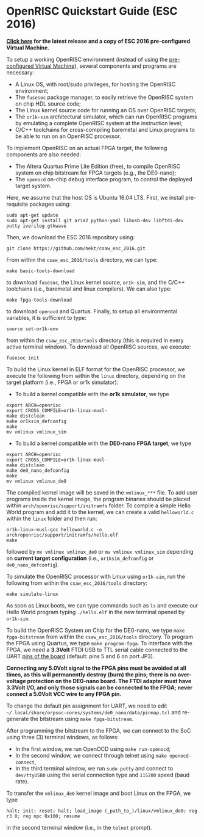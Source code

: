 OpenRISC Quickstart Guide (ESC 2016)
====================================

**[Click here](https://github.com/nekt/csaw_esc_2016/releases/latest) for the latest release and a copy of ESC 2016 pre-configured Virtual Machine.**

To setup a working OpenRISC environment (instead of using the [pre-configured Virtual Machine](http://tinyurl.com/csaw-esc16-vm)), several components and programs are necessary:
-   A Linux OS, with root/sudo privileges, for hosting the OpenRISC environment;
-   The `fusesoc` package manager, to easily retrieve the OpenRISC system on chip HDL source code;
-   The Linux kernel source code for running an OS over OpenRISC targets;
-   The `or1k-sim` architectural simulator, which can run OpenRISC programs by emulating a complete OpenRISC system at the instruction level;
-   C/C++ toolchains for cross-compiling baremetal and Linux programs to be able to run on an OpenRISC processor.

To implement OpenRISC on an actual FPGA target, the following components are also needed:
-   The Altera Quartus Prime Lite Edition (free), to compile OpenRISC system on chip bitstream for FPGA targets (e.g., the DE0-nano);
-   The `openocd` on-chip debug interface program, to control the deployed target system.

Here, we assume that the host OS is Ubuntu 16.04 LTS. First, we install pre-requisite packages using:
```Shell
sudo apt-get update
sudo apt-get install git aria2 python-yaml libusb-dev libftdi-dev putty iverilog gtkwave
```
Then, we download the ESC 2016 repository using:
```Shell
git clone https://github.com/nekt/csaw_esc_2016.git
```
From within the `csaw_esc_2016/tools` directory, we can type:
```Shell
make basic-tools-download
```
to download `fusesoc`, the Linux kernel source, `or1k-sim`, and the C/C++ toolchains (i.e., baremetal and linux compilers). We can also type:
```Shell
make fpga-tools-download
```
to download `openocd` and Quartus. Finally, to setup all environmental variables, it is sufficient to type:
```Shell
source set-or1k-env
```
from within the `csaw_esc_2016/tools` directory (this is required in every active terminal window). To download all OpenRISC sources, we execute:
```Shell
fusesoc init
```

To build the Linux kernel in ELF format for the OpenRISC processor, we execute the following from within the `linux` directory, depending on the target platform (i.e., FPGA or or1k simulator):
-   To build a kernel compatible with the **or1k simulator**, we type
```Shell
export ARCH=openrisc
export CROSS_COMPILE=or1k-linux-musl-
make distclean
make or1ksim_defconfig
make
mv vmlinux vmlinux_sim
```
-   To build a kernel compatible with the **DE0-nano FPGA target**, we type
```Shell
export ARCH=openrisc
export CROSS_COMPILE=or1k-linux-musl-
make distclean
make de0_nano_defconfig
make
mv vmlinux vmlinux_de0
```
The compiled kernel image will be saved in the `vmlinux_***` file. To add user programs inside the kernel image, the program binaries should be placed within `arch/openrisc/support/initramfs` folder. To compile a simple Hello World program and add it to the kernel, we can create a valid `helloworld.c` within the `linux` folder and then run:
```Shell
or1k-linux-musl-gcc helloworld.c -o arch/openrisc/support/initramfs/hello.elf
make
```
followed by `mv vmlinux vmlinux_de0` or `mv vmlinux vmlinux_sim` depending on **current target configuration** (i.e., `or1ksim_defconfig` or `de0_nano_defconfig`).

To simulate the OpenRISC processor with Linux using `or1k-sim`, run the following from within the `csaw_esc_2016/tools` directory:
```Shell
make simulate-linux
```
As soon as Linux boots, we can type commands such as `ls` and execute our Hello World program typing `./hello.elf` in the new terminal opened by `or1k-sim`.

To build the OpenRISC System on Chip for the DE0-nano, we type `make fpga-bitstream` from within the `csaw_esc_2016/tools` directory. To program the FPGA using Quartus, we type `make program-fpga`. To interface with the FPGA, we need a **3.3Volt** FTDI USB to TTL serial cable connected to the UART [pins of the board](https://sites.google.com/site/fpgaandco/de0-nano-pinout) (default: pins 5 and 6 on port JP3).  

**Connecting any 5.0Volt signal to the FPGA pins must be avoided at all times, as this will permanently destroy (burn) the pins; there is no over-voltage protection on the DE0-nano board. The FTDI adapter must have 3.3Volt I/O, and only those signals can be connected to the FPGA; never connect a 5.0Volt VCC wire to any FPGA pin.** 

To change the default pin assignment for UART, we need to edit `~/.local/share/orpsoc-cores/systems/de0_nano/data/pinmap.tcl` and re-generate the bitstream using `make fpga-bitstream`.

After programming the bitstream to the FPGA, we can connect to the SoC using three (3) terminal windows, as follows: 
-   In the first window, we run OpenOCD using `make run-openocd`; 
-   In the second window, we connect through telnet using `make openocd-connect`, 
-   In the third terminal window, we run `sudo putty` and connect to `dev/ttyUSB0` using the serial connection type and `115200` speed (baud rate). 

To transfer the `vmlinux_de0` kernel image and boot Linux on the FPGA, we type 
```Shell
halt; init; reset; halt; load_image (_path_to_)/linux/vmlinux_de0; reg r3 0; reg npc 0x100; resume
``` 
in the second terminal window (i.e., in the `telnet` prompt).
